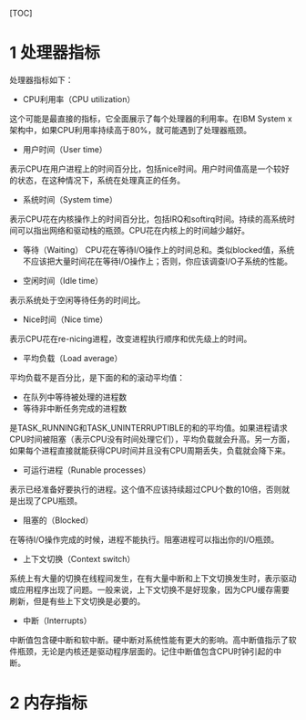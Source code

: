 [TOC]

# 1 处理器指标

处理器指标如下：

- CPU利用率（CPU utilization）

这个可能是最直接的指标，它全面展示了每个处理器的利用率。在IBM System x架构中，如果CPU利用率持续高于80%，就可能遇到了处理器瓶颈。

- 用户时间（User time）

表示CPU在用户进程上的时间百分比，包括nice时间。用户时间值高是一个较好的状态，在这种情况下，系统在处理真正的任务。

- 系统时间（System time）

表示CPU花在内核操作上的时间百分比，包括IRQ和softirq时间。持续的高系统时间可以指出网络和驱动栈的瓶颈。CPU花在内核上的时间越少越好。

- 等待（Waiting）
CPU花在等待I/O操作上的时间总和。类似blocked值，系统不应该把大量时间花在等待I/O操作上；否则，你应该调查I/O子系统的性能。

- 空闲时间（Idle time）

表示系统处于空闲等待任务的时间比。

- Nice时间（Nice time）

表示CPU花在re-nicing进程，改变进程执行顺序和优先级上的时间。

- 平均负载（Load average）

平均负载不是百分比，是下面的和的滚动平均值：

- 在队列中等待被处理的进程数
- 等待非中断任务完成的进程数

是TASK\_RUNNING和TASK\_UNINTERRUPTIBLE的和的平均值。如果进程请求CPU时间被阻塞（表示CPU没有时间处理它们），平均负载就会升高。另一方面，如果每个进程直接就能获得CPU时间并且没有CPU周期丢失，负载就会降下来。

- 可运行进程（Runable processes）

表示已经准备好要执行的进程。这个值不应该持续超过CPU个数的10倍，否则就是出现了CPU瓶颈。

- 阻塞的（Blocked）

在等待I/O操作完成的时候，进程不能执行。阻塞进程可以指出你的I/O瓶颈。

- 上下文切换（Context switch）

系统上有大量的切换在线程间发生，在有大量中断和上下文切换发生时，表示驱动或应用程序出现了问题。一般来说，上下文切换不是好现象，因为CPU缓存需要刷新，但是有些上下文切换是必要的。

- 中断（Interrupts）

中断值包含硬中断和软中断。硬中断对系统性能有更大的影响。高中断值指示了软件瓶颈，无论是内核还是驱动程序层面的。记住中断值包含CPU时钟引起的中断。

# 2 内存指标
